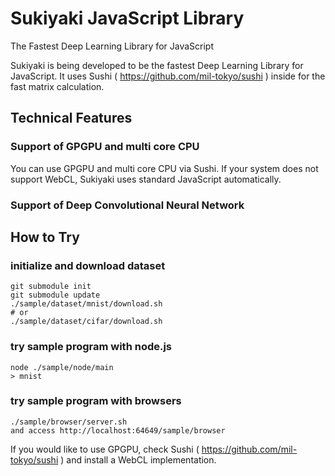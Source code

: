 # Sukiyaki JavaScript Library
The Fastest Deep Learning Library for JavaScript

Sukiyaki is being developed to be the fastest Deep Learning Library for JavaScript. It uses Sushi ( https://github.com/mil-tokyo/sushi ) inside for the fast matrix calculation.

## Technical Features

### Support of GPGPU and multi core CPU
You can use GPGPU and multi core CPU via Sushi. If your system does not support WebCL, Sukiyaki uses standard JavaScript automatically.

### Support of Deep Convolutional Neural Network

## How to Try

### initialize and download dataset
	git submodule init
	git submodule update
	./sample/dataset/mnist/download.sh
	# or
	./sample/dataset/cifar/download.sh

### try sample program with node.js
	node ./sample/node/main
	> mnist

### try sample program with browsers
	./sample/browser/server.sh
	and access http://localhost:64649/sample/browser

If you would like to use GPGPU, check Sushi ( https://github.com/mil-tokyo/sushi ) and install a WebCL implementation.
